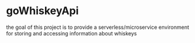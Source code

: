 # goWhiskeyApi

the goal of this project is to provide a serverless/microservice environment for storing and accessing information about whiskeys